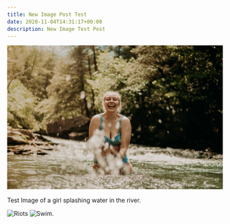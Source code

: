 ```yaml
---
title: New Image Post Test
date: 2020-11-04T14:31:17+00:00
description: New Image Test Post
---
```


![Splish Splash](6D712779-E986-4360-8510-88EDD09E5ADC.jpg "Fun in the river")

Test Image of a girl splashing water in the river.

<picture>
  <source type="image/avif" srcset="https://res.cloudinary.com/paulportfolio/image/upload/w_auto,c_scale/f_avif,q_auto,g_auto,dpr_auto/v1591033140/11ty/Polics-George-Floyd.avif" />
  <source type="image/webp" srcset="https://res.cloudinary.com/paulportfolio/image/upload/w_auto,c_scale/f_webp,q_auto,g_auto,dpr_auto/v1591033140/11ty/Polics-George-Floyd.webp" />
  <img src="https://res.cloudinary.com/paulportfolio/image/upload/w_auto,c_scale/f_auto,q_auto,g_auto,dpr_auto/v1591033140/11ty/Polics-George-Floyd.jpg" alt="Riots"  />
</picture>


<picture>
  <source type="image/avif" srcset="https://res.cloudinary.com/paulportfolio/image/upload/f_auto,q_auto,dpr_auto,w_auto/v1590962984/11ty/6D712779-E986-4360-8510-88EDD09E5ADC.avif" />
  <source type="image/webp" srcset="https://res.cloudinary.com/paulportfolio/image/upload/f_auto,q_auto,dpr_auto,w_auto/v1590962984/11ty/6D712779-E986-4360-8510-88EDD09E5ADC.webp" />
  <img src="https://res.cloudinary.com/paulportfolio/image/upload/f_auto,q_auto,dpr_auto,w_auto/v1590962984/11ty/6D712779-E986-4360-8510-88EDD09E5ADC.jpg" alt="Swim." />
</picture>
